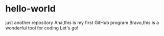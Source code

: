 # hello-world
just another repository
Aha,this is my first GitHub program
Bravo,this is a wonderful tool for coding
Let's go!

